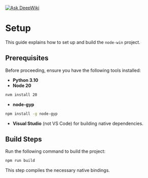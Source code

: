 [![Ask DeepWiki](https://deepwiki.com/badge.svg)](https://deepwiki.com/internxt/node-win)

# Setup

This guide explains how to set up and build the `node-win` project.

## Prerequisites

Before proceeding, ensure you have the following tools installed:

- **Python 3.10**
- **Node 20**

```bash
nvm install 20
```

- **node-gyp**

```bash
npm install -g node-gyp
```

- **Visual Studio** (not VS Code) for building native dependencies.

## Build Steps

Run the following command to build the project:

```bash
npm run build
```

This step compiles the necessary native bindings.
